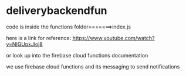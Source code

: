 # deliverybackendfun

code is inside the functions folder=======>index.js

here is a link for reference: https://www.youtube.com/watch?v=NIGUpxJloj8

or look up into the firebase cloud functions documentation

we use firebase cloud functions and its messaging to send notifications
